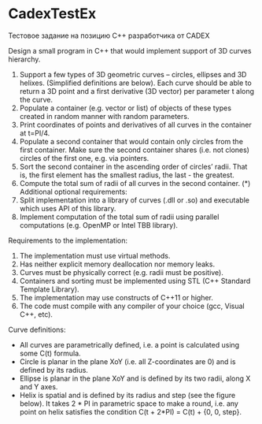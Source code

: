 # CadexTestEx
Тестовое задание на позицию C++ разработчика от CADEX

Design a small program in C++ that would implement support of 3D curves hierarchy.
1. Support a few types of 3D geometric curves – circles, ellipses and 3D helixes. (Simplified
definitions are below). Each curve should be able to return a 3D point and a first derivative (3D
vector) per parameter t along the curve.
2. Populate a container (e.g. vector or list) of objects of these types created in random manner with
random parameters.
3. Print coordinates of points and derivatives of all curves in the container at t=PI/4.
4. Populate a second container that would contain only circles from the first container. Make sure the
second container shares (i.e. not clones) circles of the first one, e.g. via pointers.
5. Sort the second container in the ascending order of circles’ radii. That is, the first element has the
smallest radius, the last - the greatest.
6. Compute the total sum of radii of all curves in the second container.
(*) Additional optional requirements:
7. Split implementation into a library of curves (.dll or .so) and executable which uses API of this
library.
8. Implement computation of the total sum of radii using parallel computations (e.g. OpenMP or Intel
TBB library).

Requirements to the implementation:
1. The implementation must use virtual methods.
2. Has neither explicit memory deallocation nor memory leaks.
3. Curves must be physically correct (e.g. radii must be positive).
4. Containers and sorting must be implemented using STL (C++ Standard Template Library).
5. The implementation may use constructs of C++11 or higher.
6. The code must compile with any compiler of your choice (gcc, Visual C++, etc).

Curve definitions:
- All curves are parametrically defined, i.e. a point is calculated using some C(t) formula.
- Circle is planar in the plane XoY (i.e. all Z-coordinates are 0) and is defined by its radius.
- Ellipse is planar in the plane XoY and is defined by its two radii, along X and Y axes.
- Helix is spatial and is defined by its radius and step (see the figure below). It takes 2 * PI in
parametric space to make a round, i.e. any point on helix satisfies the condition C(t + 2*PI) = C(t) +
{0, 0, step}.
